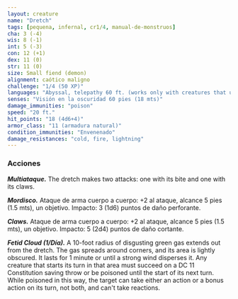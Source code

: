 ```yaml
---
layout: creature
name: "Dretch"
tags: [pequena, infernal, cr1/4, manual-de-monstruos]
cha: 3 (-4)
wis: 8 (-1)
int: 5 (-3)
con: 12 (+1)
dex: 11 (0)
str: 11 (0)
size: Small fiend (demon)
alignment: caótico maligno
challenge: "1/4 (50 XP)"
languages: "Abyssal, telepathy 60 ft. (works only with creatures that understand Abyssal)"
senses: "Visión en la oscuridad 60 pies (18 mts)"
damage_immunities: "poison"
speed: "20 ft."
hit_points: "18 (4d6+4)"
armor_class: "11 (armadura natural)"
condition_immunities: "Envenenado"
damage_resistances: "cold, fire, lightning"
---
```


### Acciones

***Multiataque.*** The dretch makes two attacks: one with its bite and one with its claws.

***Mordisco.*** Ataque de arma cuerpo a cuerpo: +2 al ataque, alcance 5 pies (1.5 mts), un objetivo. Impacto: 3 (1d6) puntos de daño perforante.

***Claws.*** Ataque de arma cuerpo a cuerpo: +2 al ataque, alcance 5 pies (1.5 mts), un objetivo. Impacto: 5 (2d4) puntos de daño cortante.

***Fetid Cloud (1/Día).*** A 10-foot radius of disgusting green gas extends out from the dretch. The gas spreads around corners, and its area is lightly obscured. It lasts for 1 minute or until a strong wind disperses it. Any creature that starts its turn in that area must succeed on a DC 11 Constitution saving throw or be poisoned until the start of its next turn. While poisoned in this way, the target can take either an action or a bonus action on its turn, not both, and can't take reactions.